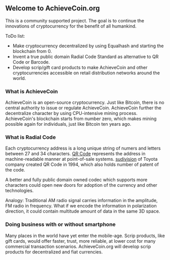 ## Welcome to AchieveCoin.org

This is a community supported project. The goal is to continue the innovations of cryptocurrency for the benefit of all humankind. 

ToDo list:
- Make cryptocurrency decentralized by using Equalhash and starting the blockchain from 0.
- Invent a true public domain Radial Code Standard as alternative to QR Code or Barcode.
- Develop scrip/gift card products to make AchieveCoin and other cryptocurrencies accessible on retail distribution networks around the world.



### What is AchieveCoin

AchieveCoin is an open-source cryptocurrency. Just like Bitcoin, there is no central authority to issue or regulate AchieveCoin. AchieveCoin further the decentralize character by using CPU-intensive mining process. AchieveCoin's blockchain starts from number zero, which makes mining possible again for individuals, just like Bitcoin ten years ago.


### What is Radial Code

Each cryptocurrency address is a long unique string of numers and letters between 27 and 34 characters. [QR Code](https://en.wikipedia.org/wiki/QR_code) represents the address in machine-readable manner at point-of-sale systems. [sudivision](http://www.qrcode.com/en/patent.html) of Toyota company created QR Code in 1994, which also holds number of patent of the code.   

A better and fully public domain owned codec which supports more characters could open new doors for adoption of the currency and other technologies.

Analogy:
Traditional AM radio signal carries information in the amplitude, FM radio in frequency. What if we encode the information in polarization direction, it could contain multitude amount of data in the same 3D space.

### Doing business with or without smartphone

Many places in the world have yet enter the mobile-age. Scrip products, like gift cards, would offer faster, trust, more reliable, at lower cost for many commercial transaction scenarios. AchieveCoin.org will develop scrip products for decentralized and fiat currencies.



